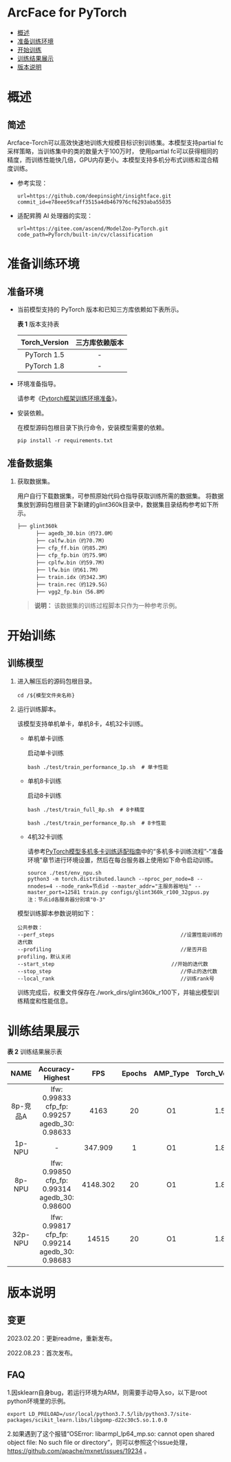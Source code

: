 # ArcFace for PyTorch

-   [概述](概述.md)
-   [准备训练环境](准备训练环境.md)
-   [开始训练](开始训练.md)
-   [训练结果展示](训练结果展示.md)
-   [版本说明](版本说明.md)


# 概述

## 简述

Arcface-Torch可以高效快速地训练大规模目标识别训练集。本模型支持partial fc采样策略，当训练集中的类的数量大于100万时， 使用partial fc可以获得相同的精度，而训练性能快几倍，GPU内存更小。本模型支持多机分布式训练和混合精度训练。 

- 参考实现：

  ```
  url=https://github.com/deepinsight/insightface.git
  commit_id=e78eee59caff3515a4db467976cf6293aba55035
  ```
  
- 适配昇腾 AI 处理器的实现：

  ```
  url=https://gitee.com/ascend/ModelZoo-PyTorch.git
  code_path=PyTorch/built-in/cv/classification
  ```

# 准备训练环境

## 准备环境

- 当前模型支持的 PyTorch 版本和已知三方库依赖如下表所示。

  **表 1**  版本支持表

  | Torch_Version      | 三方库依赖版本                                 |
  | :--------: | :----------------------------------------------------------: |
  | PyTorch 1.5 | - |
  | PyTorch 1.8 | - |
  
- 环境准备指导。

  请参考《[Pytorch框架训练环境准备](https://www.hiascend.com/document/detail/zh/ModelZoo/pytorchframework/ptes)》。
  
- 安装依赖。

  在模型源码包根目录下执行命令，安装模型需要的依赖。
  ```
  pip install -r requirements.txt
  ```

## 准备数据集

1. 获取数据集。

   用户自行下载数据集，可参照原始代码仓指导获取训练所需的数据集。
   将数据集放到源码包根目录下新建的glint360k目录中，数据集目录结构参考如下所示。

   ```
   ├── glint360k
         ├── agedb_30.bin（约73.0M）               
         ├── calfw.bin（约70.7M)
         ├── cfp_ff.bin（约85.2M)
         ├── cfp_fp.bin（约75.9M)
         ├── cplfw.bin（约59.7M)
         ├── lfw.bin（约61.7M)
         ├── train.idx（约342.3M)
         ├── train.rec（约129.5G)
         ├── vgg2_fp.bin（56.8M）
   ```
   > **说明：** 
   >该数据集的训练过程脚本只作为一种参考示例。


# 开始训练

## 训练模型

1. 进入解压后的源码包根目录。

   ```
   cd /${模型文件夹名称} 
   ```

2. 运行训练脚本。

   该模型支持单机单卡，单机8卡，4机32卡训练。

   - 单机单卡训练

     启动单卡训练

     ```
     bash ./test/train_performance_1p.sh  # 单卡性能
     ```

   - 单机8卡训练

     启动8卡训练

     ```
     bash ./test/train_full_8p.sh  # 8卡精度
     
     bash ./test/train_performance_8p.sh  # 8卡性能
     ```

   - 4机32卡训练

     请参考[PyTorch模型多机多卡训练适配指南](https://gitee.com/ascend/pytorch/blob/v1.8.1-3.0.rc2/docs/zh/PyTorch%E6%A8%A1%E5%9E%8B%E5%A4%9A%E6%9C%BA%E5%A4%9A%E5%8D%A1%E8%AE%AD%E7%BB%83%E9%80%82%E9%85%8D%E6%8C%87%E5%8D%97.md)中的“多机多卡训练流程”-“准备环境”章节进行环境设置，然后在每台服务器上使用如下命令启动训练。

     ```
     source ./test/env_npu.sh
     python3 -m torch.distributed.launch --nproc_per_node=8 --nnodes=4 --node_rank=节点id --master_addr="主服务器地址" --master_port=12581 train.py configs/glint360k_r100_32gpus.py
     注：节点id各服务器分别填"0-3"
     ```
   
   模型训练脚本参数说明如下：
   
   ```
   公共参数：
   --perf_steps                                         //设置性能训练的迭代数
   --profiling                                          //是否开启profiling，默认关闭
   --start_step	                                     //开始的迭代数
   --stop_step                                          //停止的迭代数
   --local_rank                                         //训练rank号
   ```
   
   训练完成后，权重文件保存在./work_dirs/glint360k_r100下，并输出模型训练精度和性能信息。


# 训练结果展示

**表 2**  训练结果展示表

| NAME     | Accuracy-Highest |  FPS | Epochs | AMP_Type | Torch_Version |
| :-----:  | :---:  | :--: | :------: | :------: | :------: |
| 8p-竞品A  | lfw: 0.99833 cfp_fp: 0.99257 agedb_30: 0.98633 | 4163 | 20 |       O1 |    1.5 |
| 1p-NPU | - | 347.909 | 1 | O1 | 1.8 |
| 8p-NPU   | lfw: 0.99850 cfp_fp: 0.99314 agedb_30: 0.98600 | 4148.302 | 20 |       O1 |    1.8 |
| 32p-NPU | lfw: 0.99817 cfp_fp: 0.99214 agedb_30: 0.98683 | 14515 | 20 | O1 | 1.8 |


# 版本说明

## 变更

2023.02.20：更新readme，重新发布。

2022.08.23：首次发布。

## FAQ

1.因sklearn自身bug，若运行环境为ARM，则需要手动导入so，以下是root python环境里的示例。

```
export LD_PRELOAD=/usr/local/python3.7.5/lib/python3.7/site-packages/scikit_learn.libs/libgomp-d22c30c5.so.1.0.0
```

2.如果遇到了这个报错“OSError: libarmpl_lp64_mp.so: cannot open shared object file: No such file or directory”，则可以参照这个issue处理，https://github.com/apache/mxnet/issues/19234 。







